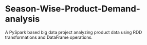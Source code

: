 # Season-Wise-Product-Demand-analysis
A PySpark based big data project analyzing product data using RDD transformations and DataFrame operations.
